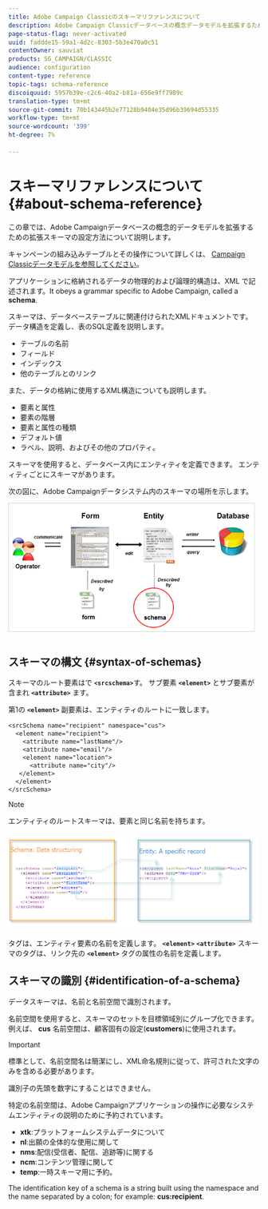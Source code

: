 ```yaml
---
title: Adobe Campaign Classicのスキーマリファレンスについて
description: Adobe Campaign Classicデータベースの概念データモデルを拡張するための拡張スキーマの構成方法を学びます。
page-status-flag: never-activated
uuid: faddde15-59a1-4d2c-8303-5b3e470a0c51
contentOwner: sauviat
products: SG_CAMPAIGN/CLASSIC
audience: configuration
content-type: reference
topic-tags: schema-reference
discoiquuid: 5957b39e-c2c6-40a2-b81a-656e9ff7989c
translation-type: tm+mt
source-git-commit: 70b143445b2e77128b9404e35d96b39694d55335
workflow-type: tm+mt
source-wordcount: '399'
ht-degree: 7%

---
```



# スキーマリファレンスについて{#about-schema-reference}

この章では、Adobe Campaignデータベースの概念的データモデルを拡張するための拡張スキーマの設定方法について説明します。

キャンペーンの組み込みテーブルとその操作について詳しくは、 [Campaign Classicデータモデルを参照してください](https://helpx.adobe.com/jp/campaign/kb/acc-datamodel.html)。

アプリケーションに格納されるデータの物理的および論理的構造は、XML で記述されます。It obeys a grammar specific to Adobe Campaign, called a **schema**.

スキーマは、データベーステーブルに関連付けられたXMLドキュメントです。 データ構造を定義し、表のSQL定義を説明します。

* テーブルの名前
* フィールド
* インデックス
* 他のテーブルとのリンク

また、データの格納に使用するXML構造についても説明します。

* 要素と属性
* 要素の階層
* 要素と属性の種類
* デフォルト値
* ラベル、説明、およびその他のプロパティ。

スキーマを使用すると、データベース内にエンティティを定義できます。 エンティティごとにスキーマがあります。

次の図に、Adobe Campaignデータシステム内のスキーマの場所を示します。

![](assets/reference_schema_intro.png)

## スキーマの構文 {#syntax-of-schemas}

スキーマのルート要素はで **`<srcschema>`**&#x200B;す。 サブ要素 **`<element>`** とサブ要素が含まれ **`<attribute>`** ます。

第1の **`<element>`** 副要素は、エンティティのルートに一致します。

```
<srcSchema name="recipient" namespace="cus">
  <element name="recipient">  
    <attribute name="lastName"/>
    <attribute name="email"/>
    <element name="location">
      <attribute name="city"/>
   </element>
  </element>
</srcSchema>
```

>[!NOTE]
>
>エンティティのルートスキーマは、要素と同じ名前を持ちます。

![](assets/s_ncs_configuration_schema_and_entity.png)

タグは、エンティティ要素の名前を定義します。 **`<element>`** **`<attribute>`** スキーマのタグは、リンク先の **`<element>`** タグの属性の名前を定義します。

## スキーマの識別 {#identification-of-a-schema}

データスキーマは、名前と名前空間で識別されます。

名前空間を使用すると、スキーマのセットを目標領域別にグループ化できます。 例えば、 **cus** 名前空間は、顧客固有の設定(**customers**)に使用されます。

>[!IMPORTANT]
>
>標準として、名前空間名は簡潔にし、XML命名規則に従って、許可された文字のみを含める必要があります。
>
>識別子の先頭を数字にすることはできません。

特定の名前空間は、Adobe Campaignアプリケーションの操作に必要なシステムエンティティの説明のために予約されています。

* **xtk**:プラットフォームシステムデータについて
* **nl**:出願の全体的な使用に関して
* **nms**:配信(受信者、配信、追跡等)に関する
* **ncm**:コンテンツ管理に関して
* **temp**:一時スキーマ用に予約。

The identification key of a schema is a string built using the namespace and the name separated by a colon; for example: **cus:recipient**.
